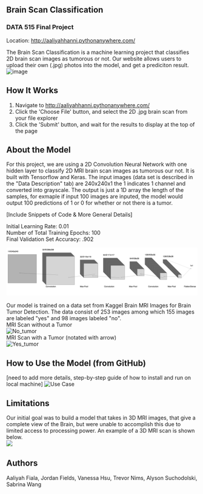 ## Brain Scan Classification
### DATA 515 Final Project
Location: http://aaliyahhanni.pythonanywhere.com/

The Brain Scan Classification is a machine learning project that classifies 2D brain scan images as tumorous or not. Our website allows users to upload their own (.jpg) photos into the model, and get a prediciton result. 
![image](https://user-images.githubusercontent.com/73403238/109405348-9590a400-7924-11eb-8eec-64639a7b33a1.png)

## How It Works
1. Navigate to http://aaliyahhanni.pythonanywhere.com/
2. Click the 'Choose File' button, and select the 2D .jpg brain scan from your file explorer
3. Click the 'Submit' button, and wait for the results to display at the top of the page

## About the Model
For this project, we are using a 2D Convolution Neural Network with one hidden layer to classify 2D MRI brain scan images as tumorous our not. It is built with Tensorflow and Keras. The input images (data set is described in the "Data Description" tab) are 240x240x1 the 1 indicates 1 channel and converted into grayscale. The output is just a 1D array the length of the samples, for exmaple if input 100 images are inputed, the model would output 100 predictions of 1 or 0 for whether or not there is a tumor.

[Include Snippets of Code & More General Details]

Initial Learning Rate: 0.01 <br />
Number of Total Training Epochs: 100 <br />
Final Validation Set Accuracy: .902

<img src=/brain_scan/static/img/nn.png>

Our model is trained on a data set from Kaggel Brain MRI Images for Brain Tumor Detection. The data consist of 253 images among which 155 images are labeled "yes" and 98 images labeled "no". 
<br />
MRI Scan without a Tumor
<br />
<img src = "http://aaliyahhanni.pythonanywhere.com/static/img/no.jpeg" alt = "No_tumor" width="300"/>
<br />
MRI Scan with a Tumor (notated with arrow)
<br />
<img src = "http://aaliyahhanni.pythonanywhere.com/static/img/yes.jpg" alt = "Yes_tumor" width="300"/>
<br />

## How to Use the Model (from GitHub)
[need to add more details, step-by-step guide of how to install and run on local machine]
![Use Case](https://user-images.githubusercontent.com/73403238/109585563-98240280-7ab8-11eb-8469-6290c813da10.jpg)


## Limitations
Our initial goal was to build a model that takes in 3D MRI images, that give a complete view of the Brain, but were unable to accomplish this due to limited access to processing power. An example of a 3D MRI scan is shown below. 
<br />
<img src=http://aaliyahhanni.pythonanywhere.com/static/img/MRI.gif  width="300"/>

## Authors 
Aaliyah Fiala, Jordan Fields, Vanessa Hsu, Trevor Nims, Alyson Suchodolski, Sabrina Wang
